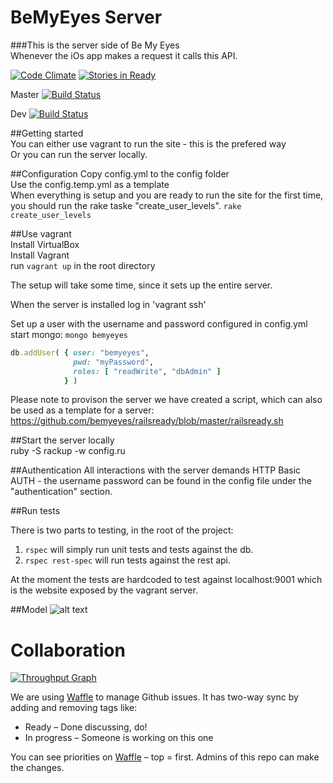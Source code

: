 BeMyEyes Server
====
###This is the server side of Be My Eyes  
Whenever the iOs app makes a request it calls this API.  

[![Code Climate](https://codeclimate.com/github/bemyeyes/bemyeyes-server/badges/gpa.svg)](https://codeclimate.com/github/bemyeyes/bemyeyes-server)
[![Stories in Ready](https://badge.waffle.io/bemyeyes/bemyeyes-server.svg?label=ready&title=Ready)](http://waffle.io/bemyeyes/bemyeyes-server)

Master [![Build Status](https://semaphoreci.com/api/v1/projects/66ae9467-141b-456a-a160-83bc75f423f6/426858/shields_badge.svg)](https://semaphoreci.com/bme/bemyeyes-server)

Dev [![Build Status](https://semaphoreci.com/api/v1/projects/66ae9467-141b-456a-a160-83bc75f423f6/426839/shields_badge.svg)](https://semaphoreci.com/bme/bemyeyes-server)

##Getting started  
You can either use vagrant to run the site - this is the prefered way  
Or you can run the server locally.  

##Configuration
Copy config.yml to the config folder    
Use the config.temp.yml as a template  
When everything is setup and you are ready to run the site for the first time, you should run the rake taske "create_user_levels".
`rake create_user_levels`

##Use vagrant  
Install VirtualBox  
Install Vagrant  
run `vagrant up` in the root directory  

The setup will take some time, since it sets up the entire server.  

When the server is installed log in 'vagrant ssh'  

Set up a user with the username and password configured in config.yml  
start mongo: `mongo bemyeyes`  

```ruby
db.addUser( { user: "bemyeyes",  
              pwd: "myPassword",  
              roles: [ "readWrite", "dbAdmin" ]
            } )
```

Please note to provison the server we have created a script, which can also be used as a template for a server:  
https://github.com/bemyeyes/railsready/blob/master/railsready.sh  
  
##Start the server locally    
ruby -S rackup -w config.ru

##Authentication
All interactions with the server demands HTTP Basic AUTH - the username password can be found in the config file under the "authentication" section.

##Run tests
  
There is two parts to testing, in the root of the project:  
1. `rspec` will simply run unit tests and tests against the db.  
2. `rspec rest-spec` will run tests against the rest api.  

At the moment the tests are hardcoded to test against localhost:9001 which is the website exposed by the vagrant server.  

##Model
![alt text](http://yuml.me/f0847fc8 "Model")

# Collaboration

[![Throughput Graph](https://graphs.waffle.io/bemyeyes/bemyeyes-server/throughput.svg)](https://waffle.io/bemyeyes/bemyeyes-server/metrics)

We are using [Waffle](https://waffle.io/bemyeyes/bemyeyes-server) to manage Github issues. It has two-way sync by adding and removing tags like:
- Ready – Done discussing, do!
- In progress – Someone is working on this one

You can see priorities on [Waffle](https://waffle.io/bemyeyes/bemyeyes-server) – top = first.
Admins of this repo can make the changes. 
